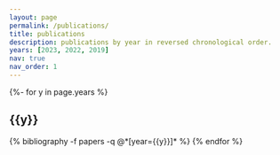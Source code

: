 ```yaml
---
layout: page
permalink: /publications/
title: publications
description: publications by year in reversed chronological order.
years: [2023, 2022, 2019]
nav: true
nav_order: 1
---
```

<!-- _pages/publications.md -->
<div class="publications">

{%- for y in page.years %}
  <h2 class="year">{{y}}</h2>
  {% bibliography -f papers -q @*[year={{y}}]* %}
{% endfor %}

</div>
